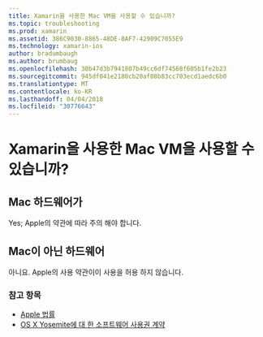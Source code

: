 ```yaml
---
title: Xamarin을 사용한 Mac VM을 사용할 수 있습니까?
ms.topic: troubleshooting
ms.prod: xamarin
ms.assetid: 386C9030-8865-48DE-8AF7-42909C7055E9
ms.technology: xamarin-ios
author: bradumbaugh
ms.author: brumbaug
ms.openlocfilehash: 30b47d3b7941807b49cc6df74568f605b1fe2b23
ms.sourcegitcommit: 945df041e2180cb20af08b83cc703ecd1aedc6b0
ms.translationtype: MT
ms.contentlocale: ko-KR
ms.lasthandoff: 04/04/2018
ms.locfileid: "30776643"
---
```

# <a name="can-i-use-a-mac-vm-with-xamarin"></a>Xamarin을 사용한 Mac VM을 사용할 수 있습니까? 

## <a name="mac-hardware"></a>Mac 하드웨어가
Yes; Apple의 약관에 따라 주의 해야 합니다.

## <a name="non-mac-hardware"></a>Mac이 아닌 하드웨어
아니요. Apple의 사용 약관이이 사용을 허용 하지 않습니다.

### <a name="see-also"></a>참고 항목
- [Apple 법률](https://www.apple.com/legal/)
- [OS X Yosemite에 대 한 소프트웨어 사용권 계약](http://images.apple.com/legal/sla/docs/OSX10103.pdf)
